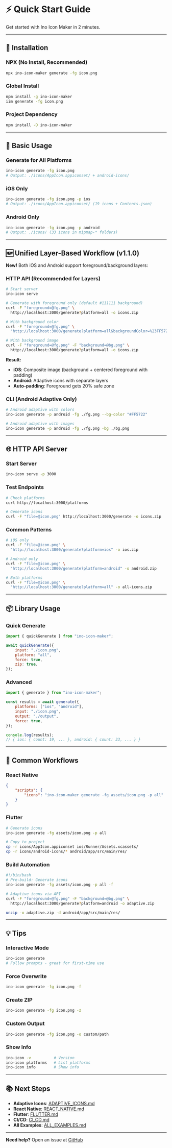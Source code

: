 # ⚡ Quick Start Guide

Get started with Ino Icon Maker in 2 minutes.

---

## 🚀 Installation

### NPX (No Install, Recommended)

```bash
npx ino-icon-maker generate -fg icon.png
```

### Global Install

```bash
npm install -g ino-icon-maker
iim generate -fg icon.png
```

### Project Dependency

```bash
npm install -D ino-icon-maker
```

---

## 📱 Basic Usage

### Generate for All Platforms

```bash
ino-icon generate -fg icon.png
# Output: ./icons/AppIcon.appiconset/ + android-icons/
```

### iOS Only

```bash
ino-icon generate -fg icon.png -p ios
# Output: ./icons/AppIcon.appiconset/ (19 icons + Contents.json)
```

### Android Only

```bash
ino-icon generate -fg icon.png -p android
# Output: ./icons/ (33 icons in mipmap-* folders)
```

---

## 🆕 Unified Layer-Based Workflow (v1.1.0)

**New!** Both iOS and Android support foreground/background layers:

### HTTP API (Recommended for Layers)

```bash
# Start server
ino-icon serve

# Generate with foreground only (default #111111 background)
curl -F "foreground=@fg.png" \
  http://localhost:3000/generate?platform=all -o icons.zip

# With background color
curl -F "foreground=@fg.png" \
  "http://localhost:3000/generate?platform=all&backgroundColor=%23FF5722" -o icons.zip

# With background image
curl -F "foreground=@fg.png" -F "background=@bg.png" \
  http://localhost:3000/generate?platform=all -o icons.zip
```

**Result:**

- **iOS**: Composite image (background + centered foreground with padding)
- **Android**: Adaptive icons with separate layers
- **Auto-padding**: Foreground gets 20% safe zone

### CLI (Android Adaptive Only)

```bash
# Android adaptive with colors
ino-icon generate -p android -fg ./fg.png --bg-color "#FF5722"

# Android adaptive with images
ino-icon generate -p android -fg ./fg.png -bg ./bg.png
```

---

## 🌐 HTTP API Server

### Start Server

```bash
ino-icon serve -p 3000
```

### Test Endpoints

```bash
# Check platforms
curl http://localhost:3000/platforms

# Generate icons
curl -F "file=@icon.png" http://localhost:3000/generate -o icons.zip
```

### Common Patterns

```bash
# iOS only
curl -F "file=@icon.png" \
  "http://localhost:3000/generate?platform=ios" -o ios.zip

# Android only
curl -F "file=@icon.png" \
  "http://localhost:3000/generate?platform=android" -o android.zip

# Both platforms
curl -F "file=@icon.png" \
  "http://localhost:3000/generate?platform=all" -o all-icons.zip
```

---

## 📦 Library Usage

### Quick Generate

```javascript
import { quickGenerate } from "ino-icon-maker";

await quickGenerate({
	input: "./icon.png",
	platform: "all",
	force: true,
	zip: true,
});
```

### Advanced

```javascript
import { generate } from "ino-icon-maker";

const results = await generate({
	platforms: ["ios", "android"],
	input: "./icon.png",
	output: "./output",
	force: true,
});

console.log(results);
// { ios: { count: 19, ... }, android: { count: 33, ... } }
```

---

## 🎯 Common Workflows

### React Native

```json
{
	"scripts": {
		"icons": "ino-icon-maker generate -fg assets/icon.png -p all"
	}
}
```

### Flutter

```bash
# Generate icons
ino-icon generate -fg assets/icon.png -p all

# Copy to project
cp -r icons/AppIcon.appiconset ios/Runner/Assets.xcassets/
cp -r icons/android-icons/* android/app/src/main/res/
```

### Build Automation

```bash
#!/bin/bash
# Pre-build: Generate icons
ino-icon generate -fg assets/icon.png -p all -f

# Adaptive icons via API
curl -F "foreground=@fg.png" -F "background=@bg.png" \
  http://localhost:3000/generate?platform=android -o adaptive.zip

unzip -o adaptive.zip -d android/app/src/main/res/
```

---

## 💡 Tips

### Interactive Mode

```bash
ino-icon generate
# Follow prompts - great for first-time use
```

### Force Overwrite

```bash
ino-icon generate -fg icon.png -f
```

### Create ZIP

```bash
ino-icon generate -fg icon.png -z
```

### Custom Output

```bash
ino-icon generate -fg icon.png -o custom/path
```

### Show Info

```bash
ino-icon -v          # Version
ino-icon platforms   # List platforms
ino-icon info        # Show info
```

---

## 📚 Next Steps

- **Adaptive Icons**: [ADAPTIVE_ICONS.md](./ADAPTIVE_ICONS.md)
- **React Native**: [REACT_NATIVE.md](../examples/REACT_NATIVE.md)
- **Flutter**: [FLUTTER.md](../examples/FLUTTER.md)
- **CI/CD**: [CI_CD.md](../examples/CI_CD.md)
- **All Examples**: [ALL_EXAMPLES.md](../examples/ALL_EXAMPLES.md)

---

**Need help?** Open an issue at [GitHub](https://github.com/narek589/ino-icon-maker/issues)
